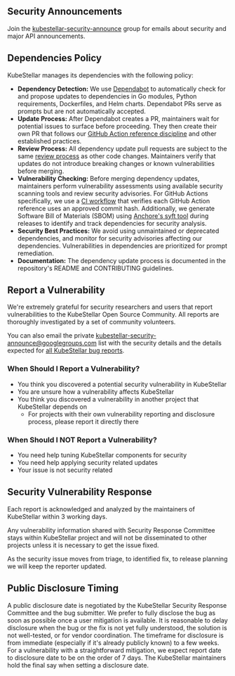 <!--security-start-->
## Security Announcements

Join the [kubestellar-security-announce](https://groups.google.com/u/1/g/kubestellar-security-announce) group for emails about security and major API announcements.

## Dependencies Policy

KubeStellar manages its dependencies with the following policy:

- **Dependency Detection:** We use [Dependabot](https://github.com/dependabot) to automatically check for and propose updates to dependencies in Go modules, Python requirements, Dockerfiles, and Helm charts. Dependabot PRs serve as prompts but are not automatically accepted.
- **Update Process:** After Dependabot creates a PR, maintainers wait for potential issues to surface before proceeding. They then create their own PR that follows our [GitHub Action reference discipline](https://github.com/kubestellar/kubestellar/blob/main/CONTRIBUTING.md#github-action-reference-discipline) and other established practices.
- **Review Process:** All dependency update pull requests are subject to the same [review process](https://github.com/kubestellar/kubestellar/blob/main/CONTRIBUTING.md#pull-requests) as other code changes. Maintainers verify that updates do not introduce breaking changes or known vulnerabilities before merging.
- **Vulnerability Checking:** Before merging dependency updates, maintainers perform vulnerability assessments using available security scanning tools and review security advisories. For GitHub Actions specifically, we use a [CI workflow](https://github.com/kubestellar/kubestellar/blob/main/.github/workflows/verify-action-hashes.yaml) that verifies each GitHub Action reference uses an approved commit hash. Additionally, we generate Software Bill of Materials (SBOM) using [Anchore's syft tool](https://github.com/kubestellar/kubestellar/blob/main/.github/workflows/goreleaser.yml) during releases to identify and track dependencies for security analysis.
- **Security Best Practices:** We avoid using unmaintained or deprecated dependencies, and monitor for security advisories affecting our dependencies. Vulnerabilities in dependencies are prioritized for prompt remediation.
- **Documentation:** The dependency update process is documented in the repository's README and CONTRIBUTING guidelines.

## Report a Vulnerability

We're extremely grateful for security researchers and users that report vulnerabilities to the KubeStellar Open Source Community. All reports are thoroughly investigated by a set of community volunteers.

You can also email the private [kubestellar-security-announce@googlegroups.com](mailto:kubestellar-security-announce@googlegroups.com) list with the security details and the details expected for [all KubeStellar bug reports](https://github.com/kubestellar/kubestellar/blob/main/.github/ISSUE_TEMPLATE/bug_report.yaml).

### When Should I Report a Vulnerability?

- You think you discovered a potential security vulnerability in KubeStellar
- You are unsure how a vulnerability affects KubeStellar
- You think you discovered a vulnerability in another project that KubeStellar depends on
  - For projects with their own vulnerability reporting and disclosure process, please report it directly there


### When Should I NOT Report a Vulnerability?

- You need help tuning KubeStellar components for security
- You need help applying security related updates
- Your issue is not security related

## Security Vulnerability Response

Each report is acknowledged and analyzed by the maintainers of KubeStellar within 3 working days.

Any vulnerability information shared with Security Response Committee stays within KubeStellar project and will not be disseminated to other projects unless it is necessary to get the issue fixed.

As the security issue moves from triage, to identified fix, to release planning we will keep the reporter updated.

## Public Disclosure Timing

A public disclosure date is negotiated by the KubeStellar Security Response Committee and the bug submitter. We prefer to fully disclose the bug as soon as possible once a user mitigation is available. It is reasonable to delay disclosure when the bug or the fix is not yet fully understood, the solution is not well-tested, or for vendor coordination. The timeframe for disclosure is from immediate (especially if it's already publicly known) to a few weeks. For a vulnerability with a straightforward mitigation, we expect report date to disclosure date to be on the order of 7 days. The KubeStellar maintainers hold the final say when setting a disclosure date.
<!--security-end-->